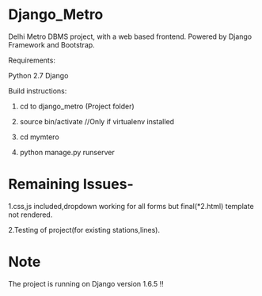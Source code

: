 Django_Metro
============

Delhi Metro DBMS project, with a web based frontend. Powered by Django Framework and Bootstrap.

Requirements:

Python 2.7
Django

Build instructions:

1. cd to django_metro (Project folder)

2. source bin/activate  //Only if virtualenv installed

3. cd mymtero

4. python manage.py runserver


Remaining Issues-
==============

1.css,js included,dropdown working for all forms but final(*2.html) template not rendered.

2.Testing of project(for existing stations,lines).


Note
====

The project is running on Django version 1.6.5 !!













